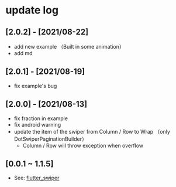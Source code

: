 # update log

## [2.0.2] - [2021/08-22]

- add new example （Built in some animation）
- add md

## [2.0.1] - [2021/08-19]

- fix example's bug

## [2.0.0] - [2021/08-13]

- fix fraction in example
- fix android warning
- update the item of the swiper from Column / Row to Wrap （only DotSwiperPaginationBuilder）
    - Column / Row will throw exception when overflow

## [0.0.1 ~ 1.1.5]

 - See: [flutter_swiper](https://pub.dev/packages/flutter_swiper/changelog)